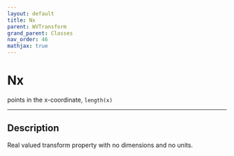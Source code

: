 ```yaml
---
layout: default
title: Nx
parent: WVTransform
grand_parent: Classes
nav_order: 46
mathjax: true
---
```


#  Nx

points in the x-coordinate, `length(x)`


---

## Description
Real valued transform property with no dimensions and no units.


